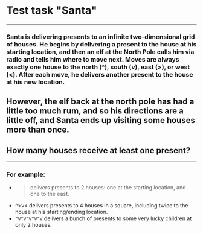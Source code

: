 # Test task "Santa"
---
### Santa is delivering presents to an infinite two-dimensional grid of houses. He begins by delivering a present to the house at his starting location, and then an elf at the North Pole calls him via radio and tells him where to move next. Moves are always exactly one house to the north (^), south (v), east (>), or west (<). After each move, he delivers another present to the house at his new location.
However, the elf back at the north pole has had a little too much rum, and so his directions are a little off, and Santa ends up visiting some houses more than once.
---
## How many houses receive at least one present?
---
### For example:

+   > delivers presents to 2 houses: one at the starting location, and one to the east. 
+  ^>v< delivers presents to 4 houses in a square, including twice to the house at his starting/ending location. 
+  ^v^v^v^v^v delivers a bunch of presents to some very lucky children at only 2 houses.
